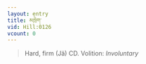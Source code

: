 ```yaml
---
layout: entry
title: མཁྲེག་
vid: Hill:0126
vcount: 0
---
```

> Hard, firm (Jä) CD\.
> Volition: _Involuntary_



